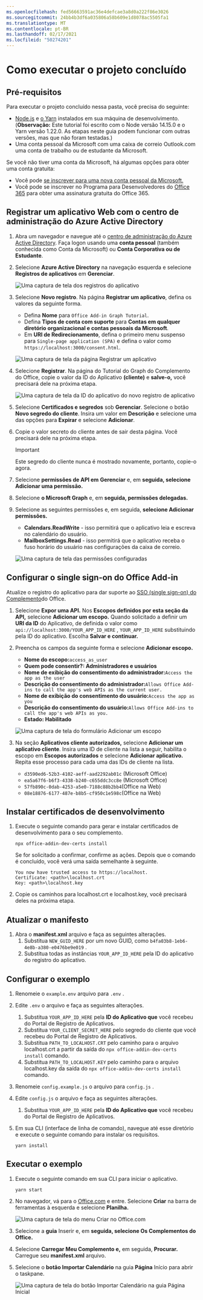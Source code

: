```yaml
---
ms.openlocfilehash: fed56663591ac36e4defcae3a8d0a222f86e3026
ms.sourcegitcommit: 24bb4b3df6a035806a58b609e1d8078ac5505fa1
ms.translationtype: MT
ms.contentlocale: pt-BR
ms.lasthandoff: 02/17/2021
ms.locfileid: "50274201"
---
```

# <a name="how-to-run-the-completed-project"></a>Como executar o projeto concluído

## <a name="prerequisites"></a>Pré-requisitos

Para executar o projeto concluído nessa pasta, você precisa do seguinte:

- [Node.js](https://nodejs.org) e [o Yarn](https://yarnpkg.com/) instalados em sua máquina de desenvolvimento. (**Observação:** Este tutorial foi escrito com o Node versão 14.15.0 e o Yarn versão 1.22.0. As etapas neste guia podem funcionar com outras versões, mas que não foram testadas.)
- Uma conta pessoal da Microsoft com uma caixa de correio Outlook.com uma conta de trabalho ou de estudante da Microsoft.

Se você não tiver uma conta da Microsoft, há algumas opções para obter uma conta gratuita:

- Você pode [se inscrever para uma nova conta pessoal da Microsoft.](https://signup.live.com/signup?wa=wsignin1.0&rpsnv=12&ct=1454618383&rver=6.4.6456.0&wp=MBI_SSL_SHARED&wreply=https://mail.live.com/default.aspx&id=64855&cbcxt=mai&bk=1454618383&uiflavor=web&uaid=b213a65b4fdc484382b6622b3ecaa547&mkt=E-US&lc=1033&lic=1)
- Você pode se inscrever no Programa para Desenvolvedores do [Office 365](https://developer.microsoft.com/office/dev-program) para obter uma assinatura gratuita do Office 365.

## <a name="register-a-web-application-with-the-azure-active-directory-admin-center"></a>Registrar um aplicativo Web com o centro de administração do Azure Active Directory

1. Abra um navegador e navegue até o [centro de administração do Azure Active Directory](https://aad.portal.azure.com). Faça logon usando uma **conta pessoal** (também conhecida como Conta da Microsoft) ou **Conta Corporativa ou de Estudante**.

1. Selecione **Azure Active Directory** na navegação esquerda e selecione **Registros de aplicativos** em **Gerenciar**.

    ![Uma captura de tela dos registros do aplicativo ](/tutorial/images/app-registrations.png)

1. Selecione **Novo registro**. Na página **Registrar um aplicativo**, defina os valores da seguinte forma.

    - Defina **Nome** para `Office Add-in Graph Tutorial`.
    - Defina **Tipos de conta com suporte** para **Contas em qualquer diretório organizacional e contas pessoais da Microsoft**.
    - Em **URI de Redirecionamento**, defina o primeiro menu suspenso para `Single-page application (SPA)` e defina o valor como `https://localhost:3000/consent.html`.

    ![Uma captura de tela da página Registrar um aplicativo](/tutorial/images/register-an-app.png)

1. Selecione **Registrar**. Na página do Tutorial do Graph do Complemento do Office, copie o valor da ID do Aplicativo **(cliente)** e **salve-o,** você precisará dele na próxima etapa.

    ![Uma captura de tela da ID do aplicativo do novo registro de aplicativo](/tutorial/images/application-id.png)

1. Selecione **Certificados e segredos** sob **Gerenciar**. Selecione o botão **Novo segredo do cliente**. Insira um valor em **Descrição** e selecione uma das opções para **Expirar** e selecione **Adicionar**.

1. Copie o valor secreto do cliente antes de sair desta página. Você precisará dele na próxima etapa.

    > [!IMPORTANT]
    > Este segredo do cliente nunca é mostrado novamente, portanto, copie-o agora.

1. Selecione **permissões de API em** **Gerenciar** e, em **seguida, selecione Adicionar uma permissão.**

1. Selecione **o Microsoft Graph** e, em **seguida, permissões delegadas.**

1. Selecione as seguintes permissões e, em seguida, **selecione Adicionar permissões.**

    - **Calendars.ReadWrite** - isso permitirá que o aplicativo leia e escreva no calendário do usuário.
    - **MailboxSettings.Read** - isso permitirá que o aplicativo receba o fuso horário do usuário nas configurações da caixa de correio.

    ![Uma captura de tela das permissões configuradas](/tutorial/images/configured-permissions.png)

## <a name="configure-office-add-in-single-sign-on"></a>Configurar o single sign-on do Office Add-in

Atualize o registro do aplicativo para dar suporte ao [SSO (single sign-on) do Complemento](https://docs.microsoft.com/office/dev/add-ins/develop/sso-in-office-add-ins)do Office.

1. Selecione **Expor uma API.** Nos **Escopos definidos por esta seção da API,** selecione **Adicionar um escopo.** Quando solicitado a definir um **URI da ID** do Aplicativo, de definida o valor como `api://localhost:3000/YOUR_APP_ID_HERE` , `YOUR_APP_ID_HERE` substituindo pela ID do aplicativo. Escolha **Salvar e continuar.**

1. Preencha os campos da seguinte forma e selecione **Adicionar escopo.**

    - **Nome do escopo:**`access_as_user`
    - **Quem pode consentir?: Administradores e usuários**
    - **Nome de exibição do consentimento do administrador:**`Access the app as the user`
    - **Descrição do consentimento do administrador:**`Allows Office Add-ins to call the app's web APIs as the current user.`
    - **Nome de exibição do consentimento do usuário:**`Access the app as you`
    - **Descrição do consentimento do usuário:**`Allows Office Add-ins to call the app's web APIs as you.`
    - **Estado: Habilitado**

    ![Uma captura de tela do formulário Adicionar um escopo](/tutorial/images/add-scope.png)

1. Na seção **Aplicativos cliente autorizados,** selecione **Adicionar um aplicativo cliente**. Insira uma ID de cliente na lista a seguir, habilita o escopo em **Escopos autorizados** e selecione **Adicionar aplicativo.** Repita esse processo para cada uma das IDs de cliente na lista.

    - `d3590ed6-52b3-4102-aeff-aad2292ab01c` (Microsoft Office)
    - `ea5a67f6-b6f3-4338-b240-c655ddc3cc8e` (Microsoft Office)
    - `57fb890c-0dab-4253-a5e0-7188c88b2bb4`(Office na Web)
    - `08e18876-6177-487e-b8b5-cf950c1e598c`(Office na Web)

## <a name="install-development-certificates"></a>Instalar certificados de desenvolvimento

1. Execute o seguinte comando para gerar e instalar certificados de desenvolvimento para o seu complemento.

    ```Shell
    npx office-addin-dev-certs install
    ```

    Se for solicitado a confirmar, confirme as ações. Depois que o comando é concluído, você verá uma saída semelhante à seguinte.

    ```Shell
    You now have trusted access to https://localhost.
    Certificate: <path>\localhost.crt
    Key: <path>\localhost.key
    ```

1. Copie os caminhos para localhost.crt e localhost.key, você precisará deles na próxima etapa.

## <a name="update-the-manifest"></a>Atualizar o manifesto

1. Abra o **manifest.xml** arquivo e faça as seguintes alterações.
    1. Substitua `NEW_GUID_HERE` por um novo GUID, como `b4fa03b8-1eb6-4e8b-a380-e0476be9e019` .
    1. Substitua todas as instâncias `YOUR_APP_ID_HERE` pela ID do aplicativo do registro do aplicativo.

## <a name="configure-the-sample"></a>Configurar o exemplo

1. Renomeie o `example.env` arquivo para `.env` .
1. Edite `.env` o arquivo e faça as seguintes alterações.
    1. Substitua `YOUR_APP_ID_HERE` pela **ID do Aplicativo que** você recebeu do Portal de Registro de Aplicativos.
    1. Substitua `YOUR_CLIENT_SECRET_HERE` pelo segredo do cliente que você recebeu do Portal de Registro de Aplicativos.
    1. Substitua `PATH_TO_LOCALHOST.CRT` pelo caminho para o arquivo localhost.crt a partir da saída do `npx office-addin-dev-certs install` comando.
    1. Substitua `PATH_TO_LOCALHOST.KEY` pelo caminho para o arquivo localhost.key da saída do `npx office-addin-dev-certs install` comando.

1. Renomeie `config.example.js` o arquivo para `config.js` .
1. Edite `config.js` o arquivo e faça as seguintes alterações.
    1. Substitua `YOUR_APP_ID_HERE` pela **ID do Aplicativo que** você recebeu do Portal de Registro de Aplicativos.
1. Em sua CLI (interface de linha de comando), navegue até esse diretório e execute o seguinte comando para instalar os requisitos.

    ```Shell
    yarn install
    ```

## <a name="run-the-sample"></a>Executar o exemplo

1. Execute o seguinte comando em sua CLI para iniciar o aplicativo.

    ```Shell
    yarn start
    ```

1. No navegador, vá para o [Office.com](https://www.office.com/) e entre. Selecione **Criar** na barra de ferramentas à esquerda e selecione **Planilha.**

    ![Uma captura de tela do menu Criar no Office.com](/tutorial/images/office-select-excel.png)

1. Selecione a **guia** Inserir e, em **seguida, selecione Os Complementos do Office.**

1. Selecione **Carregar Meu Complemento e,** em seguida, **Procurar.** Carregue seu **manifest.xml** arquivo.

1. Selecione o **botão Importar Calendário** na guia **Página** Início para abrir o taskpane.

    ![Uma captura de tela do botão Importar Calendário na guia Página Inicial](/tutorial/images/get-started.png)
